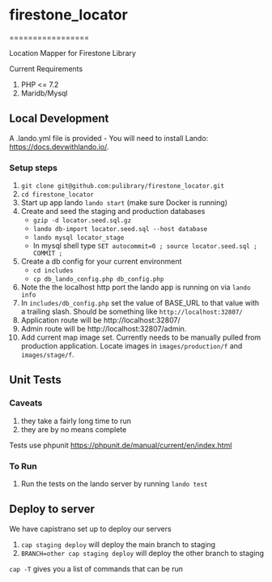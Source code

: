# firestone_locator
=================

Location Mapper for Firestone Library

Current Requirements
1. PHP <= 7.2
2. Maridb/Mysql

## Local Development

A .lando.yml file is provided - You will need to install Lando: https://docs.devwithlando.io/.

### Setup steps
1. ```git clone git@github.com:pulibrary/firestone_locator.git```
2. ```cd firestone_locator```
3. Start up app lando ```lando start``` (make sure Docker is running)
4. Create and seed the staging and production databases
   - ```gzip -d locator.seed.sql.gz```
   - ```lando db-import locator.seed.sql --host database```
   - ```lando mysql locator_stage```
   - In mysql shell type ```SET autocommit=0 ; source locator.seed.sql ; COMMIT ;```
5. Create a db config for your current environment
   - ```cd includes```
   - ```cp db_lando_config.php db_config.php```
6. Note the the localhost http port the lando app is running on via
```lando info```
7. In `includes/db_config.php` set the value of BASE_URL to that value with a trailing slash. Should be something like
```http://localhost:32807/```
8. Application route will be http://localhost:32807/
9. Admin route will be http://localhost:32807/admin.
10. Add current map image set. Currently needs to be manually pulled from production application. Locate images in ```images/production/f``` and ```images/stage/f```.

## Unit Tests

### Caveats
1. they take a fairly long time to run
1. they are by no means complete

Tests use phpunit https://phpunit.de/manual/current/en/index.html

### To Run

1. Run the tests on the lando server by running `lando test`

## Deploy to server

We have capistrano set up to deploy our servers
 1. `cap staging deploy` will deploy the main branch to staging
 1. `BRANCH=other cap staging deploy` will deploy the other branch to staging

   `cap -T` gives you a list of commands that can be run
